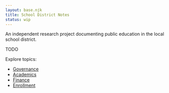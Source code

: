 ```yaml
---
layout: base.njk
title: School District Notes
status: wip
---
```


An independent research project documenting public education in the local school district.

<span class="status todo">TODO</span>

Explore topics:

- [Governance](topics/governance/)
- [Academics](topics/academics/)
- [Finance](topics/finance/)
- [Enrollment](topics/enrollment/)
